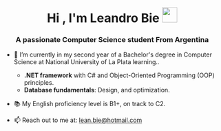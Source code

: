 <h1 align="center">Hi , I'm Leandro Bie <img src="https://media.giphy.com/media/hvRJCLFzcasrR4ia7z/giphy.gif" width="35"></h1>
<h3 align="center">A passionate Computer Science student From Argentina</h3>
<div id="user-content-toc">



- 🌱 I’m currently in my second year of a Bachelor's degree in Computer Science at National University of La Plata learning..    
  - **.NET framework** with C# and Object-Oriented Programming (OOP) principles.  
  - **Database fundamentals**: Design, and optimization. 


    
- 📚 My English proficiency level is B1+, on track to C2.



- 📫 Reach out to me at: [lean.bie@hotmail.com](mailto:lean.bie@hotmail.com)

